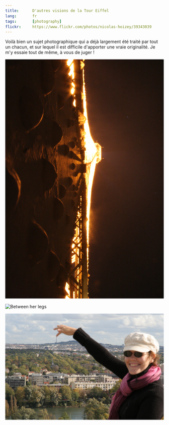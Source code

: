 ```yaml
---
title:      D'autres visions de la Tour Eiffel
lang:       fr
tags:       [photography]
flickr:     https://www.flickr.com/photos/nicolas-hoizey/39343039
---
```


Voilà bien un sujet photographique qui a déjà largement été traité par tout un chacun, et sur lequel il est difficile d'apporter une vraie originalité. Je m'y essaie tout de même, à vous de juger !

![](vertige.jpg "Vertige")

![](between-her-legs.jpg "Between her legs")

![](aie_ca_pique.jpg "Aïe, ça pique !")

